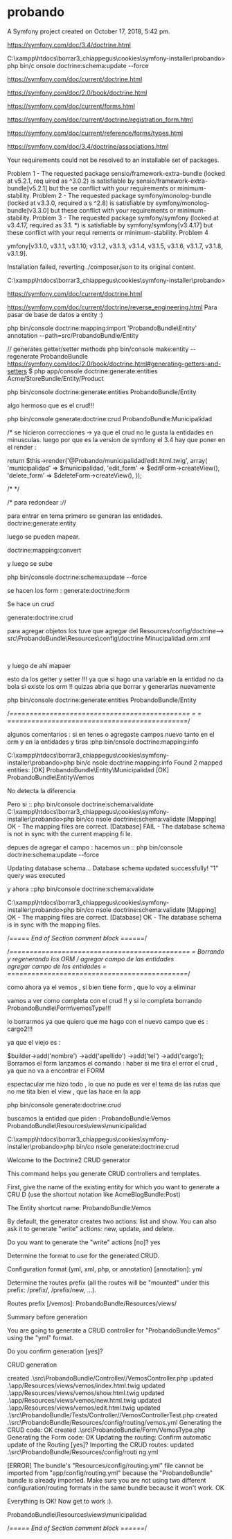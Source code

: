 probando
========

A Symfony project created on October 17, 2018, 5:42 pm.

https://symfony.com/doc/3.4/doctrine.html


C:\xampp\htdocs\borrar3_chiappegus\cookies\symfony-installer\probando> php bin/c
onsole doctrine:schema:update --force


https://symfony.com/doc/current/doctrine.html

https://symfony.com/doc/2.0/book/doctrine.html

https://symfony.com/doc/current/forms.html

https://symfony.com/doc/current/doctrine/registration_form.html

https://symfony.com/doc/current/reference/forms/types.html

https://symfony.com/doc/3.4/doctrine/associations.html



Your requirements could not be resolved to an installable set of packages.

  Problem 1
    - The requested package sensio/framework-extra-bundle (locked at v5.2.1, req
uired as ^3.0.2) is satisfiable by sensio/framework-extra-bundle[v5.2.1] but the
se conflict with your requirements or minimum-stability.
  Problem 2
    - The requested package symfony/monolog-bundle (locked at v3.3.0, required a
s ^2.8) is satisfiable by symfony/monolog-bundle[v3.3.0] but these conflict with
 your requirements or minimum-stability.
  Problem 3
    - The requested package symfony/symfony (locked at v3.4.17, required as 3.1.
*) is satisfiable by symfony/symfony[v3.4.17] but these conflict with your requi
rements or minimum-stability.
  Problem 4
  
ymfony[v3.1.0, v3.1.1, v3.1.10, v3.1.2, v3.1.3, v3.1.4, v3.1.5, v3.1.6, v3.1.7,
v3.1.8, v3.1.9].


Installation failed, reverting ./composer.json to its original content.

C:\xampp\htdocs\borrar3_chiappegus\cookies\symfony-installer\probando>

https://symfony.com/doc/current/doctrine.html



https://symfony.com/doc/current/doctrine/reverse_engineering.html
Para pasar de base de datos a entity :)


php bin/console doctrine:mapping:import 'ProbandoBundle\Entity' annotation --path=src/ProbandoBundle/Entity


// generates getter/setter methods
 php bin/console make:entity --regenerate ProbandoBundle
https://symfony.com/doc/2.0/book/doctrine.html#generating-getters-and-setters
 $ php app/console doctrine:generate:entities Acme/StoreBundle/Entity/Product

 php bin/console doctrine:generate:entities ProbandoBundle/Entity


algo hermoso que es el crud!!!

php bin/console  generate:doctrine:crud ProbandoBundle:Municipalidad


/* 
se hicieron correcciones -> ya que el crud no le gusta la entidades en minusculas.
luego por que es la version de symfony el 3.4 hay que poner en el render :

return $this->render('@Probando/municipalidad/edit.html.twig', array(
            'municipalidad' => $municipalidad,
            'edit_form'     => $editForm->createView(),
            'delete_form'   => $deleteForm->createView(),
        ));


/* */

/* para redondear :*/*/

para entrar en tema primero se generan las entidades.
doctrine:generate:entity



luego se pueden mapear.

doctrine:mapping:convert


y luego se sube

php bin/console doctrine:schema:update --force

se hacen los form :
generate:doctrine:form





Se hace un crud

generate:doctrine:crud



<!--=====================================
=            agregar campos          =
======================================-->

para agregar objetos los tuve que agregar del Resources/config/doctrine-->
src\ProbandoBundle\Resources\config\doctrine
Minucipalidad.orm.xml

 <field name="cargo2" type="string" column="cargo2" length="255" nullable="false">
      <options>
        <option name="fixed"/>
      </options>
    </field>

y luego de ahi mapaer 

esto da los getter y setter !!! ya que si hago una variable en la entidad no da bola
si existe los orm !! quizas abria que borrar y generarlas nuevamente

php bin/console doctrine:generate:entities ProbandoBundle/Entity
<!--====  End of Section comment  ====-->

/*=============================================
=                   =
=============================================*/

algunos comentarios :
si en tenes o agregaste campos nuevo tanto en el orm y en la entidades
y tiras :php bin/cnsole doctrine:mapping:info

C:\xampp\htdocs\borrar3_chiappegus\cookies\symfony-installer\probando>php bin/c
nsole doctrine:mapping:info
Found 2 mapped entities:
[OK]   ProbandoBundle\Entity\Municipalidad
[OK]   ProbandoBundle\Entity\Vemos

No detecta la diferencia

Pero si :: php bin/console doctrine:schema:validate
C:\xampp\htdocs\borrar3_chiappegus\cookies\symfony-installer\probando>php bin/co
nsole doctrine:schema:validate
[Mapping]  OK - The mapping files are correct.
[Database] FAIL - The database schema is not in sync with the current mapping fi
le.


depues de agregar el campo : hacemos un :: php bin/console doctrine:schema:update --force

Updating database schema...
Database schema updated successfully! "1" query was executed

y ahora ::php bin/console doctrine:schema:validate 

C:\xampp\htdocs\borrar3_chiappegus\cookies\symfony-installer\probando>php bin/co
nsole doctrine:schema:validate
[Mapping]  OK - The mapping files are correct.
[Database] OK - The database schema is in sync with the mapping files.



/*=====  End of Section comment block  ======*/






/*=============================================
=         Borrando y regenerando los ORM 
             / agregar campo de las entidades  
                agregar campo de las entidades           =
=============================================*/

como ahora ya el vemos , si bien tiene form , que lo voy a eliminar 

vamos a ver como completa con el crud !!
y si lo completa borrando 
 ProbandoBundle\Form\vemosType!!!

 lo borrarmos ya que quiero que me hago con el nuevo campo que es : cargo2!!!

ya que el viejo es  :

$builder->add('nombre')
            ->add('apellido')
            ->add('tel')
            ->add('cargo');
Borramos el form 
lanzamos el comando :
haber si me tira el error el crud , ya que no va a encontrar el FORM

espectacular me hizo todo , lo que no pude es ver el tema de las rutas que no me tita bien el view , que las hace en la app

php bin/console generate:doctrine:crud

buscamos la entidad que piden :
ProbandoBundle:Vemos
ProbandoBundle\Resources\views\municipalidad





C:\xampp\htdocs\borrar3_chiappegus\cookies\symfony-installer\probando>php bin/co
nsole generate:doctrine:crud


  Welcome to the Doctrine2 CRUD generator



This command helps you generate CRUD controllers and templates.

First, give the name of the existing entity for which you want to generate a CRU
D
(use the shortcut notation like AcmeBlogBundle:Post)

The Entity shortcut name: ProbandoBundle:Vemos

By default, the generator creates two actions: list and show.
You can also ask it to generate "write" actions: new, update, and delete.

Do you want to generate the "write" actions [no]? yes

Determine the format to use for the generated CRUD.

Configuration format (yml, xml, php, or annotation) [annotation]: yml

Determine the routes prefix (all the routes will be "mounted" under this
prefix: /prefix/, /prefix/new, ...).

Routes prefix [/vemos]: ProbandoBundle/Resources/views/


  Summary before generation


You are going to generate a CRUD controller for "ProbandoBundle:Vemos"
using the "yml" format.

Do you confirm generation [yes]?


  CRUD generation


  created .\src\ProbandoBundle/Controller//VemosController.php
  updated .\app/Resources/views/vemos/index.html.twig
  updated .\app/Resources/views/vemos/show.html.twig
  updated .\app/Resources/views/vemos/new.html.twig
  updated .\app/Resources/views/vemos/edit.html.twig
  updated .\src\ProbandoBundle/Tests/Controller//VemosControllerTest.php
  created .\src\ProbandoBundle/Resources/config/routing/vemos.yml
Generating the CRUD code: OK
  created .\src\ProbandoBundle/Form/VemosType.php
Generating the Form code: OK
Updating the routing: Confirm automatic update of the Routing [yes]?
Importing the CRUD routes:   updated .\src\ProbandoBundle/Resources/config/routi
ng.yml


[ERROR] The bundle's "Resources/config/routing.yml" file cannot be imported
from "app/config/routing.yml" because the "ProbandoBundle" bundle is
already imported. Make sure you are not using two different
configuration/routing formats in the same bundle because it won't work.
OK


  Everything is OK! Now get to work :).





ProbandoBundle\Resources\views\municipalidad


/*=====  End of Section comment block  ======*/


